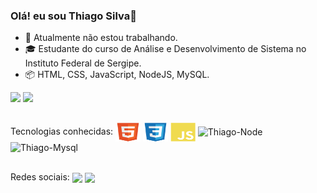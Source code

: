 ### Olá! eu sou Thiago Silva👋


- 🔭 Atualmente não estou trabalhando.
- 🎓 Estudante do curso de Análise e Desenvolvimento de Sistema no Instituto Federal de Sergipe.
- 📦 HTML, CSS, JavaScript, NodeJS, MySQL.



<div>
  <a href="https://github.com/thiagodevcodes"></a>
  <img height="150em" src="https://github-readme-stats.vercel.app/api/top-langs/?username=thiagodevcodes&layout=compact&langs_count=7&theme=dracula"/>
  <img height="150em" src="https://github-readme-stats.vercel.app/api?username=thiagodevcodes&show_icons=true&theme=dracula&include_all_commits=true&count_private=true"/>
</div>

##
  
<div>
  <p>Tecnologias conhecidas: 
    <img align="center" alt="Thiago-HTML" height="30" width="40" src="https://raw.githubusercontent.com/devicons/devicon/master/icons/html5/html5-original.svg">
    <img align="center" alt="Thiago-CSS" height="30" width="40" src="https://raw.githubusercontent.com/devicons/devicon/master/icons/css3/css3-original.svg">
    <img align="center" alt="Thiago-Js" height="30" width="40" src="https://raw.githubusercontent.com/devicons/devicon/master/icons/javascript/javascript-plain.svg">
    <img align="center" alt="Thiago-Node" height="30" width="40" src="https://cdn.jsdelivr.net/gh/devicons/devicon/icons/nodejs/nodejs-original.svg" />
    <img align="center" alt="Thiago-Mysql" height="30" width="40" src="https://cdn.jsdelivr.net/gh/devicons/devicon/icons/mysql/mysql-original-wordmark.svg" />
  </p>
</div>
  
##

<div>
  <p>Redes sociais: 
    <a href="https://www.instagram.com/thiagosilvazx/"><img align="center" src="https://img.shields.io/badge/Instagram-E4405F?style=for-the-badge&logo=instagram&logoColor=white" target="__blank"></a>
    <a href="https://www.linkedin.com/in/thiagosilvaweb/"><img align="center" src="https://img.shields.io/badge/LinkedIn-0077B5?style=for-the-badge&logo=linkedin&logoColor=white" target="__blank"></a>
  </p>
</div>




